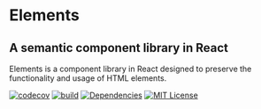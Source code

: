 # Elements
## A semantic component library in React

Elements is a component library in React designed to preserve the functionality and usage of HTML elements. 

[![codecov][codecov-badge]][codecov]
[![build][build-badge]][build]
[![Dependencies][dependencyci-badge]][dependencyci]
[![MIT License][license-badge]][license]


[codecov-badge]: https://codecov.io/gh/patrickrauls/elements/branch/master/graph/badge.svg
[codecov]: https://codecov.io/gh/patrickrauls/elements
[build-badge]: https://travis-ci.org/patrickrauls/elements.svg
[build]: https://travis-ci.org/patrickrauls/elements
[dependencyci-badge]: https://dependencyci.com/github/patrickrauls/elements/badge
[dependencyci]: https://dependencyci.com/github/patrickrauls/elements
[license-badge]: https://img.shields.io/badge/License-MIT-yellow.svg
[license]: https://github.com/patrickrauls/elements/blob/master/other/LICENSE